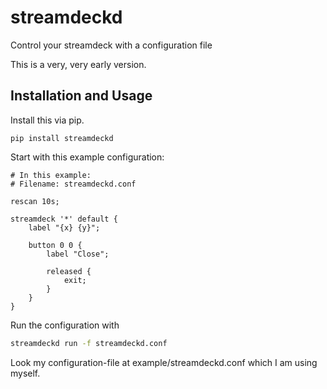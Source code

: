 # streamdeckd
Control your streamdeck with a configuration file

This is a very, very early version.

## Installation and Usage

Install this via pip.
```
pip install streamdeckd
```

Start with this example configuration:

```nginx
# In this example:
# Filename: streamdeckd.conf

rescan 10s;

streamdeck '*' default {
    label "{x} {y}";

    button 0 0 {
        label "Close";

        released {
            exit;
        }
    }
}
```

Run the configuration with

```sh
streamdeckd run -f streamdeckd.conf
```

Look my configuration-file at example/streamdeckd.conf which I am using myself.
